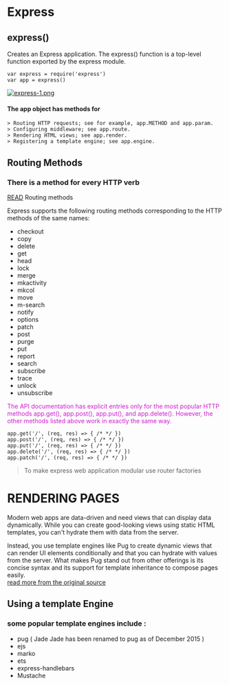 # Express

## express()

Creates an Express application. The express() function is a top-level function exported by the express module.

```
var express = require('express')
var app = express()
 ```

[![express-1.png](https://i.postimg.cc/9FP4T723/express-1.png)](https://postimg.cc/0bQ21rrZ)

#### The app object has methods for

    > Routing HTTP requests; see for example, app.METHOD and app.param.
    > Configuring middleware; see app.route.
    > Rendering HTML views; see app.render.
    > Registering a template engine; see app.engine.

## Routing Methods
### There is a method for every HTTP verb
[READ](http://expressjs.com/en/4x/api.html#app.METHOD)
Routing methods

Express supports the following routing methods corresponding to the HTTP methods of the same names:

-    checkout
-    copy
-    delete
-    get
-    head
-    lock
-    merge
-    mkactivity
-    mkcol
-    move
-    m-search
-    notify
-    options
-    patch
-    post
-    purge
-    put
-    report
-    search
-    subscribe
-    trace
-    unlock
-    unsubscribe

<font color="#cc1ecf"> The API documentation has explicit entries only for the most popular HTTP methods app.get(), app.post(), app.put(), and app.delete(). However, the other methods listed above work in exactly the same way. </font>

```
app.get('/', (req, res) => { /* */ })
app.post('/', (req, res) => { /* */ })
app.put('/', (req, res) => { /* */ })
app.delete('/', (req, res) => { /* */ })
app.patch('/', (req, res) => { /* */ })
```

> To make express web application modular use router factories

# RENDERING PAGES

Modern web apps are data-driven and need views that can display data dynamically. While you can create good-looking views using static HTML templates, you can't hydrate them with data from the server.

Instead, you use template engines like Pug to create dynamic views that can render UI elements conditionally and that you can hydrate with values from the server. What makes Pug stand out from other offerings is its concise syntax and its support for template inheritance to compose pages easily.<br>
[read more from the original source](https://auth0.com/blog/create-a-simple-and-stylish-node-express-app/)

## Using a template Engine
### some popular template engines include : 
- pug ( Jade Jade has been renamed to pug as of December 2015 )
- ejs
- marko
- ets
- express-handlebars
- Mustache
